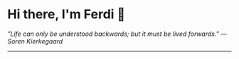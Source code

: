 <h1>Hi there, I'm Ferdi 👋</h1>

<p><em>
  "Life can only be understood backwards; but it must be lived forwards." — Soren Kierkegaard
</em></p>

---
